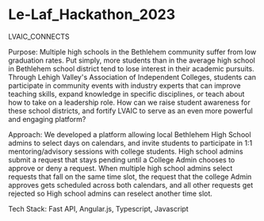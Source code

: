 # Le-Laf_Hackathon_2023
LVAIC_CONNECTS

Purpose: Multiple high schools in the Bethlehem community suffer from low graduation rates. Put simply, more students than in the average high school in Bethlehem school district tend to lose interest in their academic pursuits. Through Lehigh Valley's Association of Independent Colleges, students can participate in community events with industry experts that can improve teaching skills, expand knowledge in specific disciplines, or teach about how to take on a leadership role. How can we raise student awareness for these school districts, and fortify LVAIC to serve as an even more powerful and engaging platform?

Approach: We developed a platform allowing local Bethlehem High School admins to select days on calendars, and invite students to participate in 1:1 mentoring/advisory sessions with college students. High school admins submit a request that stays pending until a College Admin chooses to approve or deny a request. When multiple high school admins select requests that fall on the same time slot, the request that the college Admin approves gets scheduled across both calendars, and all other requests get rejected so High school admins can reselect another time slot.  

Tech Stack: Fast API, Angular.js, Typescript, Javascript
